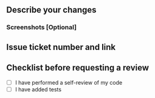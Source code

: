 ## Describe your changes

### Screenshots [Optional]

## Issue ticket number and link

## Checklist before requesting a review

- [ ] I have performed a self-review of my code
- [ ] I have added tests
